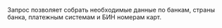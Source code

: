 Запрос позволяет собрать необходимые данные по банкам, страны банка, платежным системам и БИН номерам карт.
